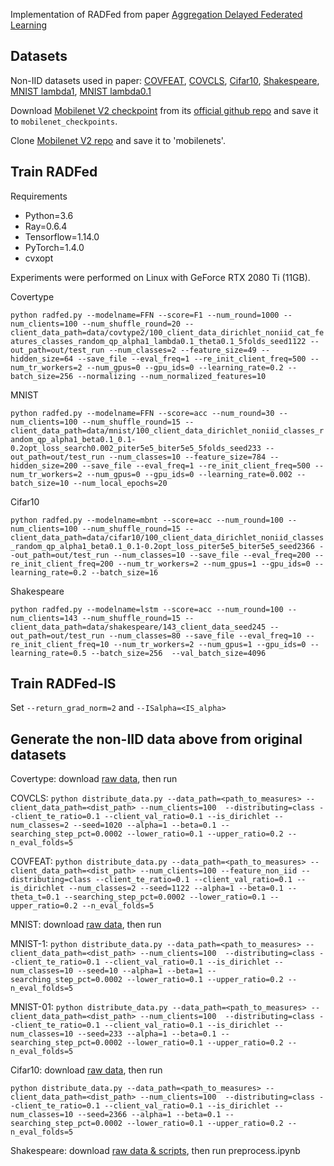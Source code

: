 Implementation of RADFed from paper [Aggregation Delayed Federated Learning](https://arxiv.org/abs/2108.07433)

## Datasets

Non-IID datasets used in paper: [COVFEAT](https://www.dropbox.com/s/dfy32fuc8cuqcm4/100_client_data_dirichlet_noniid_cat_features_classes_random_qp_alpha1_lambda0.1_theta0.1_5folds_seed1122.tar.gz?dl=1), [COVCLS](https://www.dropbox.com/s/1kmznrszez0psx0/100_client_data_dirichlet_noniid_classes_random_qp_alpha1_beta0.1_0.1-0.2opt_loss_piter5e5_biter5e5_5folds_seed1020.tar.gz?dl=1), [Cifar10](https://www.dropbox.com/s/rzuvemautwlx8pj/100_client_data_dirichlet_noniid_classes_random_qp_alpha1_beta0.1_0.1-0.2opt_loss_piter5e5_biter5e5_seed2366.tar.gz?dl=1), [Shakespeare](https://www.dropbox.com/s/4m8ihsl18kopfad/143_client_data_seed245.tar.gz?dl=1), [MNIST lambda1](https://www.dropbox.com/s/0k327mg7ssrycqi/100_client_data_dirichlet_noniid_classes_random_qp_alpha1_beta0.1_0.1-0.2opt_loss_search0.002_piter5e5_biter5e5_5folds_seed233.tar.gz?dl=1), [MNIST lambda0.1](https://www.dropbox.com/s/hc4rmxdohppaitz/100_client_data_dirichlet_noniid_classes_random_qp_alpha1_beta1_0.1-0.2opt_loss_search0.002_qiter5e5_biter5e5_seed10.tar.gz?dl=1)

Download [Mobilenet V2 checkpoint](https://storage.googleapis.com/mobilenet_v2/checkpoints/mobilenet_v2_1.0_224.tgz) from its [official github repo](https://github.com/tensorflow/models/tree/master/research/slim/nets/mobilenet) and save it to `mobilenet_checkpoints`.

Clone [Mobilenet V2 repo](https://github.com/tensorflow/models/tree/master/research/slim/nets/mobilenet) and save it to 'mobilenets'.

## Train RADFed

Requirements
- Python=3.6
- Ray=0.6.4
- Tensorflow=1.14.0
- PyTorch=1.4.0
- cvxopt

Experiments were performed on Linux with GeForce RTX 2080 Ti (11GB).

Covertype

`python radfed.py --modelname=FFN --score=F1 --num_round=1000 --num_clients=100 --num_shuffle_round=20 --client_data_path=data/covtype2/100_client_data_dirichlet_noniid_cat_features_classes_random_qp_alpha1_lambda0.1_theta0.1_5folds_seed1122 --out_path=out/test_run --num_classes=2 --feature_size=49 --hidden_size=64 --save_file --eval_freq=1 --re_init_client_freq=500 --num_tr_workers=2 --num_gpus=0 --gpu_ids=0 --learning_rate=0.2 --batch_size=256 --normalizing --num_normalized_features=10 `

MNIST

`python radfed.py --modelname=FFN --score=acc --num_round=30 --num_clients=100 --num_shuffle_round=15 --client_data_path=data/mnist/100_client_data_dirichlet_noniid_classes_random_qp_alpha1_beta0.1_0.1-0.2opt_loss_search0.002_piter5e5_biter5e5_5folds_seed233 --out_path=out/test_run --num_classes=10 --feature_size=784 --hidden_size=200 --save_file --eval_freq=1 --re_init_client_freq=500 --num_tr_workers=2 --num_gpus=0 --gpu_ids=0 --learning_rate=0.002 --batch_size=10 --num_local_epochs=20`

Cifar10

`python radfed.py --modelname=mbnt --score=acc --num_round=100 --num_clients=100 --num_shuffle_round=15 --client_data_path=data/cifar10/100_client_data_dirichlet_noniid_classes_random_qp_alpha1_beta0.1_0.1-0.2opt_loss_piter5e5_biter5e5_seed2366 --out_path=out/test_run --num_classes=10 --save_file --eval_freq=200 --re_init_client_freq=200 --num_tr_workers=2 --num_gpus=1 --gpu_ids=0 --learning_rate=0.2 --batch_size=16`

Shakespeare

`python radfed.py --modelname=lstm --score=acc --num_round=100 --num_clients=143 --num_shuffle_round=15 --client_data_path=data/shakespeare/143_client_data_seed245 --out_path=out/test_run --num_classes=80 --save_file --eval_freq=10 --re_init_client_freq=10 --num_tr_workers=2 --num_gpus=1 --gpu_ids=0 --learning_rate=0.5 --batch_size=256  --val_batch_size=4096`

## Train RADFed-IS

Set `--return_grad_norm=2` and `--ISalpha=<IS_alpha>`


## Generate the non-IID data above from original datasets

Covertype: download [raw data](https://www.dropbox.com/sh/3ca3j7hz6r09d7v/AABDA3x_25T9qrZ_XozDu_dLa?dl=0), then run

COVCLS:
`python distribute_data.py --data_path=<path_to_measures> --client_data_path=<dist_path> --num_clients=100  --distributing=class --client_te_ratio=0.1 --client_val_ratio=0.1 --is_dirichlet --num_classes=2 --seed=1020 --alpha=1 --beta=0.1 --searching_step_pct=0.0002 --lower_ratio=0.1 --upper_ratio=0.2 --n_eval_folds=5`

COVFEAT:
`python distribute_data.py --data_path=<path_to_measures> --client_data_path=<dist_path> --num_clients=100 --feature_non_iid --distributing=class --client_te_ratio=0.1 --client_val_ratio=0.1 --is_dirichlet --num_classes=2 --seed=1122 --alpha=1 --beta=0.1 --theta_t=0.1 --searching_step_pct=0.0002 --lower_ratio=0.1 --upper_ratio=0.2 --n_eval_folds=5`

MNIST: download [raw data](https://www.dropbox.com/sh/lfo460jc6yeycyb/AAAOR4DgzqUz9LASyyMFRfkka?dl=0), then run

MNIST-1:
`python distribute_data.py --data_path=<path_to_measures> --client_data_path=<dist_path> --num_clients=100  --distributing=class --client_te_ratio=0.1 --client_val_ratio=0.1 --is_dirichlet --num_classes=10 --seed=10 --alpha=1 --beta=1 --searching_step_pct=0.0002 --lower_ratio=0.1 --upper_ratio=0.2 --n_eval_folds=5`

MNIST-01:
`python distribute_data.py --data_path=<path_to_measures> --client_data_path=<dist_path> --num_clients=100  --distributing=class --client_te_ratio=0.1 --client_val_ratio=0.1 --is_dirichlet --num_classes=10 --seed=233 --alpha=1 --beta=0.1 --searching_step_pct=0.0002 --lower_ratio=0.1 --upper_ratio=0.2 --n_eval_folds=5`

Cifar10: download [raw data](https://www.dropbox.com/sh/ydjzhrkj6kl08tp/AAAD1zX8kxK-_fL1FNhfyxOqa?dl=0), then run

`python distribute_data.py --data_path=<path_to_measures> --client_data_path=<dist_path> --num_clients=100  --distributing=class --client_te_ratio=0.1 --client_val_ratio=0.1 --is_dirichlet --num_classes=10 --seed=2366 --alpha=1 --beta=0.1 --searching_step_pct=0.0002 --lower_ratio=0.1 --upper_ratio=0.2 --n_eval_folds=5`

Shakespeare: download [raw data & scripts](https://www.dropbox.com/sh/88cw9h1mp1rafik/AACNGcrZZ0ODqY-OqmmFNjAma?dl=0), then run preprocess.ipynb


